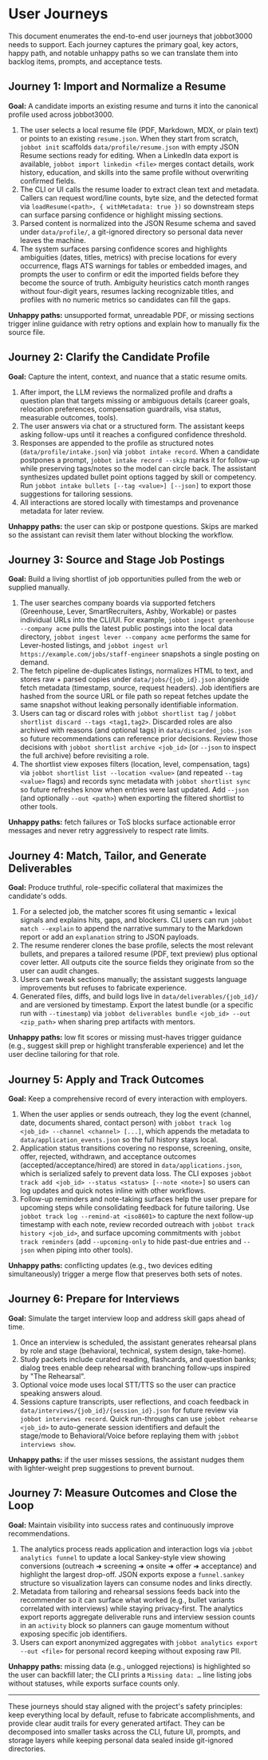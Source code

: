 # User Journeys

This document enumerates the end-to-end user journeys that jobbot3000 needs to support. Each
journey captures the primary goal, key actors, happy path, and notable unhappy paths so we can
translate them into backlog items, prompts, and acceptance tests.

## Journey 1: Import and Normalize a Resume

**Goal:** A candidate imports an existing resume and turns it into the canonical profile used across
jobbot3000.

1. The user selects a local resume file (PDF, Markdown, MDX, or plain text) or points to an existing
   `resume.json`. When they start from scratch, `jobbot init` scaffolds
   `data/profile/resume.json` with empty JSON Resume sections ready for editing.
   When a LinkedIn data export is available, `jobbot import linkedin <file>`
   merges contact details, work history, education, and skills into the same
   profile without overwriting confirmed fields.
2. The CLI or UI calls the resume loader to extract clean text and metadata.
   Callers can request word/line counts, byte size, and the detected format via
   `loadResume(<path>, { withMetadata: true })` so downstream steps can surface
   parsing confidence or highlight missing sections.
3. Parsed content is normalized into the JSON Resume schema and saved under `data/profile/`, a
   git-ignored directory so personal data never leaves the machine.
4. The system surfaces parsing confidence scores and highlights ambiguities (dates, titles, metrics)
   with precise locations for every occurrence, flags ATS warnings for tables or embedded images,
   and prompts the user to confirm or edit the imported fields before they become the source of
   truth. Ambiguity heuristics catch month ranges without four-digit years, resumes lacking
   recognizable titles, and profiles with no numeric metrics so candidates can fill the gaps.

**Unhappy paths:** unsupported format, unreadable PDF, or missing sections trigger inline guidance
with retry options and explain how to manually fix the source file.

## Journey 2: Clarify the Candidate Profile

**Goal:** Capture the intent, context, and nuance that a static resume omits.

1. After import, the LLM reviews the normalized profile and drafts a question plan that targets
   missing or ambiguous details (career goals, relocation preferences, compensation guardrails,
   visa status, measurable outcomes, tools).
2. The user answers via chat or a structured form. The assistant keeps asking follow-ups until it
   reaches a configured confidence threshold.
3. Responses are appended to the profile as structured notes (`data/profile/intake.json`) via
   `jobbot intake record`. When a candidate postpones a prompt, `jobbot intake record --skip` marks
   it for follow-up while preserving tags/notes so the model can circle back. The assistant
   synthesizes updated bullet point options tagged by skill or competency.
   Run `jobbot intake bullets [--tag <value>] [--json]` to export those suggestions for tailoring
   sessions.
4. All interactions are stored locally with timestamps and provenance metadata for later review.

**Unhappy paths:** the user can skip or postpone questions. Skips are marked so the assistant can
revisit them later without blocking the workflow.

## Journey 3: Source and Stage Job Postings

**Goal:** Build a living shortlist of job opportunities pulled from the web or supplied manually.

1. The user searches company boards via supported fetchers (Greenhouse, Lever, SmartRecruiters,
   Ashby, Workable) or pastes individual URLs into the CLI/UI. For example,
   `jobbot ingest greenhouse --company acme` pulls the latest public postings into the local
   data directory, `jobbot ingest lever --company acme` performs the same for Lever-hosted
   listings, and `jobbot ingest url https://example.com/jobs/staff-engineer` snapshots a
   single posting on demand.
2. The fetch pipeline de-duplicates listings, normalizes HTML to text, and stores raw + parsed
   copies under `data/jobs/{job_id}.json` alongside fetch metadata (timestamp, source, request
   headers). Job identifiers are hashed from the source URL or file path so repeat fetches update
   the same snapshot without leaking personally identifiable information.
3. Users can tag or discard roles with `jobbot shortlist tag` /
   `jobbot shortlist discard --tags <tag1,tag2>`.
   Discarded roles are also archived with reasons (and optional tags) in
   `data/discarded_jobs.json` so future recommendations can reference prior decisions. Review those
   decisions with `jobbot shortlist archive <job_id>` (or `--json` to inspect the full archive) before
   revisiting a role.
4. The shortlist view exposes filters (location, level, compensation, tags) via
   `jobbot shortlist list --location <value>` (and repeated `--tag <value>` flags)
   and records sync metadata with `jobbot shortlist sync` so future refreshes know
   when entries were last updated. Add `--json` (and optionally
   `--out <path>`) when exporting the filtered shortlist to other tools.

**Unhappy paths:** fetch failures or ToS blocks surface actionable error messages and never retry
aggressively to respect rate limits.

## Journey 4: Match, Tailor, and Generate Deliverables

**Goal:** Produce truthful, role-specific collateral that maximizes the candidate's odds.

1. For a selected job, the matcher scores fit using semantic + lexical signals and explains hits,
   gaps, and blockers. CLI users can run `jobbot match --explain` to append the narrative summary to
   the Markdown report or add an `explanation` string to JSON payloads.
2. The resume renderer clones the base profile, selects the most relevant bullets, and prepares a
   tailored resume (PDF, text preview) plus optional cover letter. All outputs cite the source
   fields they originate from so the user can audit changes.
3. Users can tweak sections manually; the assistant suggests language improvements but refuses to
   fabricate experience.
4. Generated files, diffs, and build logs live in `data/deliverables/{job_id}/` and are versioned by
   timestamp. Export the latest bundle (or a specific run with `--timestamp`) via
   `jobbot deliverables bundle <job_id> --out <zip_path>` when sharing prep artifacts with mentors.

**Unhappy paths:** low fit scores or missing must-haves trigger guidance
  (e.g., suggest skill prep or highlight transferable experience) and let the user decline
  tailoring for that role.

## Journey 5: Apply and Track Outcomes

**Goal:** Keep a comprehensive record of every interaction with employers.

1. When the user applies or sends outreach, they log the event (channel, date, documents shared,
   contact person) with `jobbot track log <job_id> --channel <channel> [...]`, which appends the
   metadata to `data/application_events.json` so the full history stays local.
2. Application status transitions covering no response, screening, onsite, offer, rejected,
   withdrawn, and acceptance outcomes (accepted/acceptance/hired) are stored in
   `data/applications.json`, which is serialized safely to prevent data loss. The CLI
   exposes `jobbot track add <job_id> --status <status> [--note <note>]` so users can log updates and
   quick notes inline with other workflows.
3. Follow-up reminders and note-taking surfaces help the user prepare for upcoming steps while
   consolidating feedback for future tailoring. Use `jobbot track log --remind-at <iso8601>` to
   capture the next follow-up timestamp with each note, review recorded outreach with
   `jobbot track history <job_id>`, and surface upcoming commitments with `jobbot track reminders`
   (add `--upcoming-only` to hide past-due entries and `--json` when piping into other tools).

**Unhappy paths:** conflicting updates (e.g., two devices editing simultaneously) trigger a merge
flow that preserves both sets of notes.

## Journey 6: Prepare for Interviews

**Goal:** Simulate the target interview loop and address skill gaps ahead of time.

1. Once an interview is scheduled, the assistant generates rehearsal plans by role and stage
   (behavioral, technical, system design, take-home).
2. Study packets include curated reading, flashcards, and question banks; dialog trees enable deep
   rehearsal with branching follow-ups inspired by "The Rehearsal".
3. Optional voice mode uses local STT/TTS so the user can practice speaking answers aloud.
4. Sessions capture transcripts, user reflections, and coach feedback in
   `data/interviews/{job_id}/{session_id}.json` for future review via
   `jobbot interviews record`. Quick run-throughs can use
   `jobbot rehearse <job_id>` to auto-generate session identifiers and default the stage/mode to
   Behavioral/Voice before replaying them with `jobbot interviews show`.

**Unhappy paths:** if the user misses sessions, the assistant nudges them with lighter-weight prep
suggestions to prevent burnout.

## Journey 7: Measure Outcomes and Close the Loop

**Goal:** Maintain visibility into success rates and continuously improve recommendations.

1. The analytics process reads application and interaction logs via `jobbot analytics funnel`
   to update a local Sankey-style view showing conversions (outreach ➜ screening ➜ onsite ➜ offer
   ➜ acceptance) and highlight the largest drop-off. JSON exports expose a `funnel.sankey`
   structure so visualization layers can consume nodes and links directly.
2. Metadata from tailoring and rehearsal sessions feeds back into the recommender so it can surface
   what worked (e.g., bullet variants correlated with interviews) while staying privacy-first. The
   analytics export reports aggregate deliverable runs and interview session counts in an
   `activity` block so planners can gauge momentum without exposing specific job identifiers.
3. Users can export anonymized aggregates with `jobbot analytics export --out <file>` for personal
   record keeping without exposing raw PII.

**Unhappy paths:** missing data (e.g., unlogged rejections) is highlighted so the user can backfill
   later; the CLI prints a `Missing data: …` line listing jobs without statuses, while exports surface
   counts only.

---

These journeys should stay aligned with the project's safety principles: keep everything local by
default, refuse to fabricate accomplishments, and provide clear audit trails for every generated
artifact. They can be decomposed into smaller tasks across the CLI, future UI, prompts, and storage
layers while keeping personal data sealed inside git-ignored directories.
